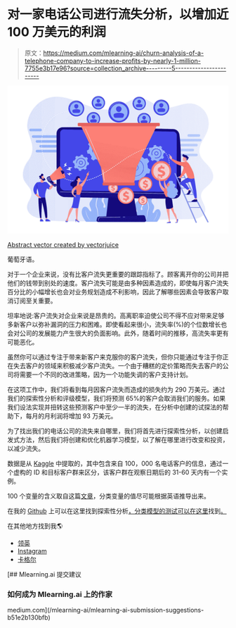 # 对一家电话公司进行流失分析，以增加近 100 万美元的利润

> 原文：<https://medium.com/mlearning-ai/churn-analysis-of-a-telephone-company-to-increase-profits-by-nearly-1-million-7755e3b17e96?source=collection_archive---------5----------------------->

![](img/de4f53f678f74edfff16ed5c5b5c829f.png)

[Abstract vector created by vectorjuice](https://www.freepik.com/vectors/abstract)

葡萄牙语。

对于一个企业来说，没有比客户流失更重要的跟踪指标了。顾客离开你的公司并把他们的钱带到别处的速度。客户流失可能是由多种因素造成的，即使每月客户流失百分比的小幅增长也会对业务规划造成不利影响，因此了解哪些因素会导致客户取消订阅至关重要。

坦率地说:客户流失对企业来说是昂贵的。高离职率迫使公司不得不应对带来足够多新客户以弥补漏洞的压力和困难。即使看起来很小，流失率(%)的个位数增长也会对公司的发展能力产生很大的负面影响。此外，随着时间的推移，高流失率更有可能恶化。

虽然你可以通过专注于带来新客户来克服你的客户流失，但你只能通过专注于你正在失去客户的领域来积极减少客户流失。一个由于糟糕的定价策略而失去客户的公司将需要一个不同的改进策略，因为一个功能失调的客户支持计划。

在这项工作中，我们将看到每月因客户流失而造成的损失约为 290 万美元。通过我们的探索性分析和评级模型，我们将预测 65%的客户会取消我们的服务。如果我们设法实现并扭转这些预测客户中至少一半的流失，在分析中创建的试探法的帮助下，每月的月利润将增加 93 万美元。

为了找出我们的电话公司的流失来自哪里，我们将首先进行探索性分析，以创建启发式方法，然后我们将创建和优化机器学习模型，以了解在哪里进行改变和投资，以减少流失。

数据是从 [Kaggle](https://www.kaggle.com/abhinav89/telecom-customer/discussion/39293) 中提取的，其中包含来自 100，000 名电话客户的信息，通过一个虚构的 ID 和目标客户群来区分，该客户群在观察日期后的 31-60 天内有一个实例。

100 个变量的含义取自这篇[文章](http://citeseerx.ist.psu.edu/viewdoc/download?doi=10.1.1.489.5495&rep=rep1&type=pdf)，分类变量的值尽可能根据英语推导出来。

在我的 [Github](https://github.com/brunoras) 上可以在这里找到探索性分析[，分类模型的测试可以在这里](https://github.com/brunoras/churn_analise/blob/main/Churn_Analise.ipynb)找到[。](https://github.com/brunoras/churn_analise/blob/main/Churn_Classificacao.ipynb)

在其他地方找到我🌎

*   [领英](https://www.linkedin.com/in/brunoras/)
*   [Instagram](https://www.instagram.com/bruno.ras/)
*   [卡格尔](https://www.kaggle.com/brunoralmeida)

[](/mlearning-ai/mlearning-ai-submission-suggestions-b51e2b130bfb) [## Mlearning.ai 提交建议

### 如何成为 Mlearning.ai 上的作家

medium.com](/mlearning-ai/mlearning-ai-submission-suggestions-b51e2b130bfb)